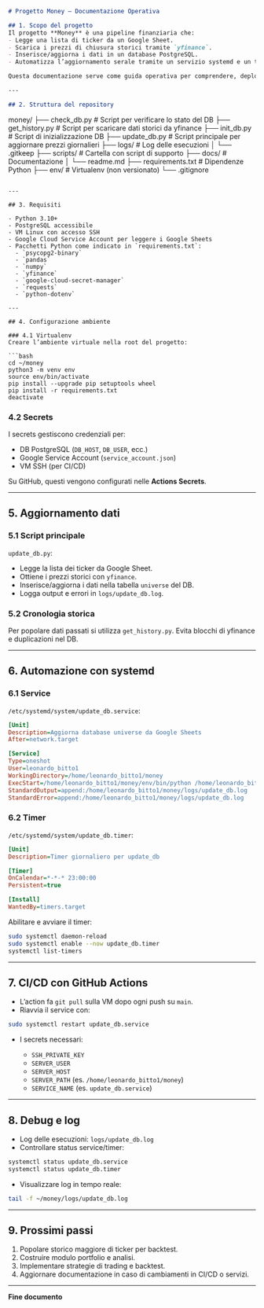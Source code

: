 ```markdown
# Progetto Money – Documentazione Operativa

## 1. Scopo del progetto
Il progetto **Money** è una pipeline finanziaria che:
- Legge una lista di ticker da un Google Sheet.
- Scarica i prezzi di chiusura storici tramite `yfinance`.
- Inserisce/aggiorna i dati in un database PostgreSQL.
- Automatizza l’aggiornamento serale tramite un servizio systemd e un timer.

Questa documentazione serve come guida operativa per comprendere, deployare e manutenere il progetto.

---

## 2. Struttura del repository

```

money/
├── check\_db.py            # Script per verificare lo stato del DB
├── get\_history.py         # Script per scaricare dati storici da yfinance
├── init\_db.py             # Script di inizializzazione DB
├── update\_db.py           # Script principale per aggiornare prezzi giornalieri
├── logs/                  # Log delle esecuzioni
│   └── .gitkeep
├── scripts/               # Cartella con script di supporto
├── docs/                  # Documentazione
│   └── readme.md
├── requirements.txt       # Dipendenze Python
├── env/                   # Virtualenv (non versionato)
└── .gitignore

````

---

## 3. Requisiti

- Python 3.10+
- PostgreSQL accessibile
- VM Linux con accesso SSH
- Google Cloud Service Account per leggere i Google Sheets
- Pacchetti Python come indicato in `requirements.txt`:
  - `psycopg2-binary`
  - `pandas`
  - `numpy`
  - `yfinance`
  - `google-cloud-secret-manager`
  - `requests`
  - `python-dotenv`

---

## 4. Configurazione ambiente

### 4.1 Virtualenv
Creare l’ambiente virtuale nella root del progetto:

```bash
cd ~/money
python3 -m venv env
source env/bin/activate
pip install --upgrade pip setuptools wheel
pip install -r requirements.txt
deactivate
````

### 4.2 Secrets

I secrets gestiscono credenziali per:

* DB PostgreSQL (`DB_HOST`, `DB_USER`, ecc.)
* Google Service Account (`service_account.json`)
* VM SSH (per CI/CD)

Su GitHub, questi vengono configurati nelle **Actions Secrets**.

---

## 5. Aggiornamento dati

### 5.1 Script principale

`update_db.py`:

* Legge la lista dei ticker da Google Sheet.
* Ottiene i prezzi storici con `yfinance`.
* Inserisce/aggiorna i dati nella tabella `universe` del DB.
* Logga output e errori in `logs/update_db.log`.

### 5.2 Cronologia storica

Per popolare dati passati si utilizza `get_history.py`.
Evita blocchi di yfinance e duplicazioni nel DB.

---

## 6. Automazione con systemd

### 6.1 Service

`/etc/systemd/system/update_db.service`:

```ini
[Unit]
Description=Aggiorna database universe da Google Sheets
After=network.target

[Service]
Type=oneshot
User=leonardo_bitto1
WorkingDirectory=/home/leonardo_bitto1/money
ExecStart=/home/leonardo_bitto1/money/env/bin/python /home/leonardo_bitto1/money/scripts/update_db.py
StandardOutput=append:/home/leonardo_bitto1/money/logs/update_db.log
StandardError=append:/home/leonardo_bitto1/money/logs/update_db.log
```

### 6.2 Timer

`/etc/systemd/system/update_db.timer`:

```ini
[Unit]
Description=Timer giornaliero per update_db

[Timer]
OnCalendar=*-*-* 23:00:00
Persistent=true

[Install]
WantedBy=timers.target
```

Abilitare e avviare il timer:

```bash
sudo systemctl daemon-reload
sudo systemctl enable --now update_db.timer
systemctl list-timers
```

---

## 7. CI/CD con GitHub Actions

* L’action fa `git pull` sulla VM dopo ogni push su `main`.
* Riavvia il service con:

```bash
sudo systemctl restart update_db.service
```

* I secrets necessari:

  * `SSH_PRIVATE_KEY`
  * `SERVER_USER`
  * `SERVER_HOST`
  * `SERVER_PATH` (es. `/home/leonardo_bitto1/money`)
  * `SERVICE_NAME` (es. `update_db.service`)

---

## 8. Debug e log

* Log delle esecuzioni: `logs/update_db.log`
* Controllare status service/timer:

```bash
systemctl status update_db.service
systemctl status update_db.timer
```

* Visualizzare log in tempo reale:

```bash
tail -f ~/money/logs/update_db.log
```

---

## 9. Prossimi passi

1. Popolare storico maggiore di ticker per backtest.
2. Costruire modulo portfolio e analisi.
3. Implementare strategie di trading e backtest.
4. Aggiornare documentazione in caso di cambiamenti in CI/CD o servizi.

---

**Fine documento**

```
